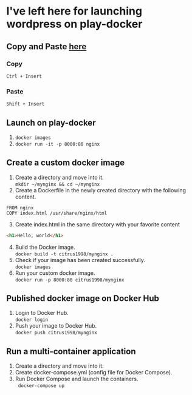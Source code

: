 # I've left here for launching wordpress on play-docker  

## Copy and Paste  [here](https://zenn.dev/kazurof/articles/a2de4a9fcf5dc1)
### Copy  
```Ctrl + Insert```
### Paste  
```Shift + Insert```  

## Launch on play-docker  
1. ```docker images```  
2. ```docker run -it -p 8000:80 nginx```  

## Create a custom docker image  
1. Create a directory and move into it.  
```mkdir ~/mynginx && cd ~/mynginx```  
2. Create a Dockerfile in the newly created directory with the following  
content.
```
FROM nginx
COPY index.html /usr/share/nginx/html
```  
3.  Create index.html in the same directory with your favorite content  
```html
<h1>Hello, world</h1>
```  
4. Build the Docker image.  
```docker build -t citrus1998/mynginx .```
5. Check if your image has been created successfully.  
``` docker images ```  
6. Run your custom docker image.  
``` docker run -p 8000:80 citrus1998/mynginx ```  

## Published docker image on Docker Hub  
1. Login to Docker Hub.  
```docker login ```
2. Push your image to Docker Hub.  
``` docker push citrus1998/mynginx ```  

## Run a multi-container application  
1. Create a directory and move into it.  
2. Create docker-compose.yml (config file for Docker Compose).  
3. Run Docker Compose and launch the containers.  
```  docker-compose up ```  

